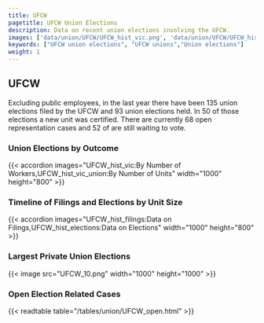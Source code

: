 ```yaml
---
title: UFCW
pagetitle: UFCW Union Elections
description: Data on recent union elections involving the UFCW.
images: ['data/union/UFCW/UFCW_hist_vic.png', 'data/union/UFCW/UFCW_hist_size.png', 'data/union/UFCW/UFCW_10.png']
keywords: ["UFCW union elections", "UFCW unions","Union elections"]
weight: 1
---
```

##  UFCW

Excluding public employees, in the last year there have been 135 union elections filed by the UFCW and 93 union elections held. In 50 of those elections a new unit was certified. There are currently 68 open representation cases and 52 of are still waiting to vote.

### Union Elections by Outcome
{{< accordion images="UFCW_hist_vic:By Number of Workers,UFCW_hist_vic_union:By Number of Units" width="1000" height="800" >}}

### Timeline of Filings and Elections by Unit Size
{{< accordion images="UFCW_hist_filings:Data on Filings,UFCW_hist_elections:Data on Elections" width="1000" height="800" >}}

### Largest Private Union Elections
{{< image src="UFCW_10.png" width="1000" height="1000"  >}}

### Open Election Related Cases
{{< readtable table="/tables/union/UFCW_open.html" >}}

